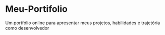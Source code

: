 # Meu-Portifolio
Um portfólio online para apresentar meus projetos, habilidades e trajetória como desenvolvedor
